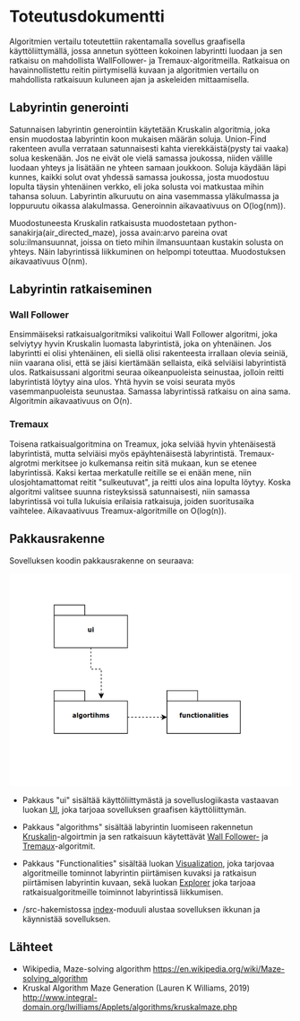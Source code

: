 # Toteutusdokumentti

Algoritmien vertailu toteutettiin rakentamalla sovellus graafisella käyttöliittymällä, jossa annetun syötteen kokoinen labyrintti luodaan ja sen ratkaisu on mahdollista WallFollower- ja Tremaux-algoritmeilla. Ratkaisua on havainnollistettu reitin piirtymisellä kuvaan ja algoritmien vertailu on mahdollista ratkaisuun kuluneen ajan ja askeleiden mittaamisella.

## Labyrintin generointi

Satunnaisen labyrintin generointiin käytetään Kruskalin algoritmia, joka ensin muodostaa labyrintin koon mukaisen määrän soluja. Union-Find rakenteen avulla verrataan satunnaisesti kahta vierekkäistä(pysty tai vaaka) solua keskenään. Jos ne eivät ole vielä samassa joukossa, niiden välille luodaan yhteys ja lisätään ne yhteen samaan joukkoon. Soluja käydään läpi kunnes, kaikki solut ovat yhdessä samassa joukossa, josta muodostuu lopulta täysin yhtenäinen verkko, eli joka solusta voi matkustaa mihin tahansa soluun. Labyrintin alkuruutu on aina vasemmassa yläkulmassa ja loppuruutu oikassa alakulmassa. Generoinnin aikavaativuus on O(log(nm)).

Muodostuneesta Kruskalin ratkaisusta muodostetaan python-sanakirja(air_directed_maze), jossa avain:arvo pareina ovat solu:ilmansuunnat, joissa on tieto mihin ilmansuuntaan kustakin solusta on yhteys. Näin labyrintissä liikkuminen on helpompi toteuttaa. Muodostuksen aikavaativuus O(nm).

## Labyrintin ratkaiseminen

### Wall Follower

Ensimmäiseksi ratkaisualgoritmiksi valikoitui Wall Follower algoritmi, joka selviytyy hyvin Kruskalin luomasta labyrintistä, joka on yhtenäinen. Jos labyrintti ei olisi yhtenäinen, eli siellä olisi rakenteesta irrallaan olevia seiniä, niin vaarana olisi, että se jäisi kiertämään sellaista, eikä selviäisi labyrintistä ulos. Ratkaisussani algoritmi seuraa oikeanpuoleista seinustaa, jolloin reitti labyrintistä löytyy aina ulos. Yhtä hyvin se voisi seurata myös vasemmanpuoleista seunustaa. Samassa labyrintissä ratkaisu on aina sama. Algoritmin aikavaativuus on O(n).


### Tremaux

Toisena ratkaisualgoritmina on Treamux, joka selviää hyvin yhtenäisestä labyrintistä, mutta selviäisi myös epäyhtenäisestä labyrintistä. Tremaux-algrotmi merkitsee jo kulkemansa reitin sitä mukaan, kun se etenee labyrintissä. Kaksi kertaa merkatulle reitille se ei enään mene, niin ulosjohtamattomat reitit "sulkeutuvat", ja reitti ulos aina lopulta löytyy. Koska algoritmi valitsee suunna risteyksissä satunnaisesti, niin samassa labyrintissä voi tulla lukuisia erilaisia ratkaisuja, joiden suoritusaika vaihtelee. Aikavaativuus Treamux-algoritmille on O(log(n)).

## Pakkausrakenne

Sovelluksen koodin pakkausrakenne on seuraava:

![Pakkausrakenne](https://github.com/JanneKarki/Algoritmien-vertailu-sovellus/blob/master/dokumentaatio/pictures/pakkausrakenne.png)

- Pakkaus "ui" sisältää käyttöliittymästä ja sovelluslogiikasta vastaavan luokan [UI](https://github.com/JanneKarki/Algoritmien-vertailu-sovellus/blob/master/src/ui/ui.py), joka tarjoaa sovelluksen graafisen käyttöliittymän. 

- Pakkaus "algorithms" sisältää labyrintin luomiseen rakennetun  [Kruskalin](https://github.com/JanneKarki/Algoritmien-vertailu-sovellus/blob/master/src/algorithms/maze.py)-algoirtmin ja sen ratkaisuun käytettävät [Wall Follower-](https://github.com/JanneKarki/Algoritmien-vertailu-sovellus/blob/master/src/algorithms/wall_follower.py) ja [Tremaux](https://github.com/JanneKarki/Algoritmien-vertailu-sovellus/blob/master/src/algorithms/tremaux.py)-algoritmit. 

- Pakkaus "Functionalities" sisältää luokan [Visualization](https://github.com/JanneKarki/Algoritmien-vertailu-sovellus/blob/master/src/functionalities/visualization.py), joka tarjovaa algoritmeille tominnot labyrintin piirtämisen kuvaksi ja ratkaisun piirtämisen labyrintin kuvaan, sekä luokan [Explorer](https://github.com/JanneKarki/Algoritmien-vertailu-sovellus/blob/master/src/functionalities/explore.py) joka tarjoaa ratkaisualgoritmeille toiminnot labyrintissä liikkumisen.

- /src-hakemistossa [index](https://github.com/JanneKarki/Algoritmien-vertailu-sovellus/blob/master/src/index.py)-moduuli alustaa sovelluksen ikkunan ja käynnistää sovelluksen.


## Lähteet

  - Wikipedia, Maze-solving algorithm https://en.wikipedia.org/wiki/Maze-solving_algorithm
  - Kruskal Algorithm Maze Generation (Lauren K Williams, 2019) http://www.integral-domain.org/lwilliams/Applets/algorithms/kruskalmaze.php
